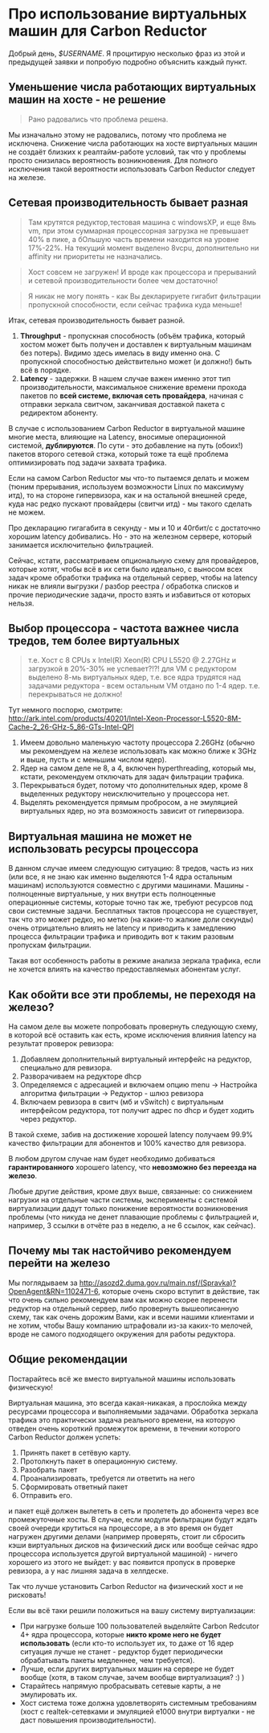 # Про использование виртуальных машин для Carbon Reductor

Добрый день, _$USERNAME_. Я процитирую несколько фраз из этой и предыдущей заявки и попробую подробно объяснить каждый пункт.

## Уменьшение числа работающих виртуальных машин на хосте - не решение

> Рано радовались что проблема решена.

Мы изначально этому не радовались, потому что проблема не исключена. Снижение числа работающих на хосте виртуальных машин не создаёт близких к реалтайм-работе условий, так что у проблемы просто снизилась вероятность возникновения. Для полного исключения такой вероятности использовать Carbon Reductor следует на железе.

## Сетевая производительность бывает разная

> Там крутятся редуктор,тестовая машина с windowsXP, и еще 8мь vm, при этом суммарная процессорная загрузка не превышает 40% в пике, а бОльшую часть времени находится на уровне 17%-22%. На текущий момент выделено 8vcpu, дополнительно ни affinity ни приоритеты не назначались.

> Хост совсем не загружен! И вроде как процессора и прерываний и сетевой производительности более чем достаточно!

> Я никак не могу понять - как Вы декларируете гигабит фильтрации пропускной способности, если сейчас трафика куда меньше!

Итак, сетевая производительность бывает разной.

1. **Throughput** - пропускная способность (объём трафика, который хостом может быть получен и доставлен к виртуальным машинам без потерь). Видимо здесь имелась в виду именно она. С пропускной способностью действительно может (и должно!) быть всё в порядке.
2. **Latency** - задержки. В нашем случае важен именно этот тип производительности, максимальное снижение времени прохода пакетов по **всей системе, включая сеть провайдера**, начиная с отправки зеркала свитчом, заканчивая доставкой пакета с редиректом абоненту.

В случае с использованием Carbon Reductor в виртуальной машине многие места, влияющие на Latency, вносимые операционной системой, **дублируются**. По сути - это добавление на путь (обоих!) пакетов второго сетевой стэка, который тоже та ещё проблема оптимизировать под задачи захвата трафика.

Если на самом Carbon Reductor мы что-то пытаемся делать и можем (тюним прерывания, используем возможности Linux по максимуму итд), то на стороне гипервизора, как и на остальной внешней среде, куда нас редко пускают провайдеры (свитчи итд) - мы такого сделать не можем.

Про декларацию гигагабита в секунду - мы и 10 и 40гбит/с с достаточно хорошим latency добивались. Но - это на железном сервере, который занимается исключительно фильтрацией.

Сейчас, кстати, рассматриваем опциональную схему для провайдеров, которые хотят, чтобы всё в их сети было идеально, с выносом всех задач кроме обработки трафика на отдельный сервер, чтобы на latency никак не влияли выгрузки / разбор реестра / обработка списков и прочие периодические задачи, просто взять и избавиться от которых нельзя.

## Выбор процессора - частота важнее числа тредов, тем более виртуальных

> т.е. Хост с 8 CPUs x Intel(R) Xeon(R) CPU L5520 @ 2.27GHz и загрузкой в 20%-30% не успевает?!?! для VM с редуктором выделено 8-мь виртуальных ядер, т.е. все ядра трудятся над задачами редуктора - всем остальным VM отдано по 1-4 ядер. т.е. перекрываться не должно!

Тут немного поспорю, смотрите:
http://ark.intel.com/products/40201/Intel-Xeon-Processor-L5520-8M-Cache-2_26-GHz-5_86-GTs-Intel-QPI

1. Имеем довольно маленькую частоту процессора 2.26GHz (обычно мы рекомендуем на железе использовать как можно ближе к 3GHz и выше, пусть и с меньшим числом ядер).
2. Ядер на самом деле не 8, а 4, включен hyperthreading, который мы, кстати, рекомендуем отключать для задач фильтрации трафика.
3. Перекрываться будет, потому что дополнительных ядер, кроме 8 выделенных редуктору неисключительно у процессора нет.
4. Выделять рекомендуется прямым пробросом, а не эмуляцией виртуальных ядер, но эта возможность зависит от гипервизора.

## Виртуальная машина не может не использовать ресурсы процессора

В данном случае имеем следующую ситуацию: 8 тредов, часть из них (или все, я не знаю как именно выделяются 1-4 ядра остальным машинам) используются совместно с другими машинами. Машины - полноценные виртуальные, у них внутри есть полноценные операционные системы, которые точно так же, требуют ресурсов под свои системные задачи. Бесплатных тактов процессора не существует, так что это может редко, но метко (на какие-то жалкие доли секунды) очень отрицательно влиять не latency и приводить к замедлению процесса фильтрации трафика и приводить вот к таким разовым пропускам фильтрации.

Такая вот особенность работы в режиме анализа зеркала трафика, если не хочется влиять на качество предоставляемых абонентам услуг.

## Как обойти все эти проблемы, не переходя на железо?

На самом деле вы можете попробовать провернуть следующую схему, в которой всё оставить как есть, кроме исключения влияния latency на результат проверок ревизора:

1. Добавляем дополнительный виртуальный интерфейс на редуктор, специально для ревизора.
2. Разворачиваем на редукторе dhcp
3. Определяемся с адресацией и включаем опцию menu -> Настройка алгоритма фильтрации -> Редуктор - шлюз ревизора
4. Включаем ревизора в свитч (мб и vSwitch) с виртуальным интерфейсом редуктора, тот получит адрес по dhcp и будет ходить через редуктор.

В такой схеме, забив на достижение хорошей latency получаем 99.9% качество фильтрации для абонентов и 100% качество для ревизора.

В любом другом случае нам будет необходимо добиваться **гарантированного** хорошего latency, что **невозможно без переезда на железо**.

Любые другие действия, кроме двух выше, связанные: со снижением нагрузки на отдельные части системы, эксперименты с системой виртуализации дадут только понижение вероятности возникновения проблемы (что никуда не денет плавающие проблемы с фильтрацией и, например, 3 ссылки в отчёте раз в неделю, а не 6 ссылок, как сейчас).

## Почему мы так настойчиво рекомендуем перейти на железо

Мы поглядываем за http://asozd2.duma.gov.ru/main.nsf/(Spravka)?OpenAgent&RN=1102471-6, которые очень скоро вступит в действие, так что очень сильно рекомендуем вам как можно скорее перенести редуктор на отдельный сервер, либо провернуть вышеописанную схему, так как очень дорожим Вами, как и всеми нашими клиентами и не хотим, чтобы Вашу компанию штрафовали из-за каких-то мелочей, вроде не самого подходящего окружения для работы редуктора.

## Общие рекомендации

Постарайтесь всё же вместо виртуальной машины использовать физическую!

Виртуальная машина, это всегда какая-никакая, а прослойка между ресурсами процессора и выполняемыми задачами. Обработка зеркала трафика это практически задача реального времени, на которую отведен очень короткий промежуток времени, в течении которого Carbon Reductor должен успеть:

1. Принять пакет в сетёвую карту.
2. Протолкнуть пакет в операционную систему.
3. Разобрать пакет
4. Проанализировать, требуется ли ответить на него
5. Сформировать ответный пакет
6. Отправить его.

и пакет ещё должен вылететь в сеть и пролететь до абонента через все промежуточные хосты. В случае, если модули фильтрации будут ждать своей очереди крутиться на процессоре, а в это время он будет нагружен другими делами (например проверять, стоит ли сбросить кэши виртуальных дисков на физический диск или вообще сейчас ядро процессора используется другой виртуальной машиной) - ничего хорошего из этого не выйдет: у вас появится пропуск в проверке ревизора, а у нас лишняя задача в хелпдеске.

Так что лучше установить Carbon Reductor на физический хост и не рисковать!

Если вы всё таки решили положиться на вашу систему виртуализации:

- При нагрузке больше 100 пользователей выделяйте Carbon Redcutor 4+ ядра процессора, которые **никто кроме него не будет использовать** (если кто-то использует их, то даже от 16 ядер ситуация лучше не станет - редуктор будет периодически обрабатывать пакеты медленнее, чем требуется).
- Лучше, если других виртуальных машин на сервере не будет вообще (хотя, в таком случае, зачем вообще виртуализация? :) )
- Старайтесь напрямую пробрасывать сетевые карты, а не эмулировать их.
- Хост система тоже должна удовлетворять системным требованиям (хост с realtek-сетевками и эмуляцией e1000 внутри виртуалки - не даст повышения производительности).
